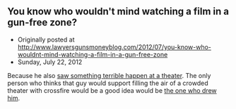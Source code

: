 ## You know who wouldn't mind watching a film in a gun-free zone?

 * Originally posted at http://www.lawyersgunsmoneyblog.com/2012/07/you-know-who-wouldnt-mind-watching-a-film-in-a-gun-free-zone
 * Sunday, July 22, 2012

Because he also [saw something terrible happen at a theater](http://acephalous.typepad.com/acephalous/2011/04/how-do-you-make-a-batman.html). The only person who thinks that guy would support filling the air of a crowded theater with crossfire would be a good idea would be [the one who drew him](http://acephalous.typepad.com/acephalous/2011/10/holy-terror-frank-miller-my-how-far-youve-fallen.html).